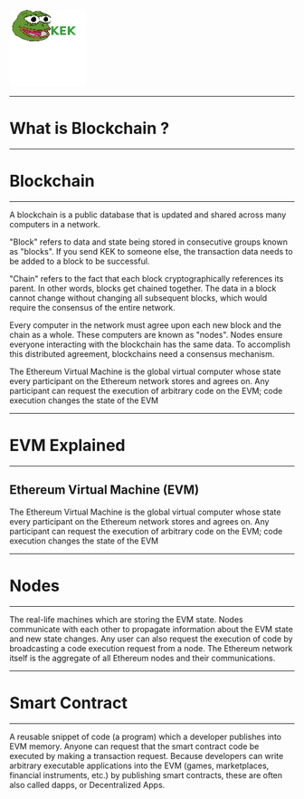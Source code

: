 ![KeK Logo](frogp.png) 
___

# What is Blockchain ?
___
# Blockchain
___
A blockchain is a public database that is updated and shared across many computers in a network.

"Block" refers to data and state being stored in consecutive groups known as "blocks". If you send KEK to someone else, the transaction data needs to be added to a block to be successful.

"Chain" refers to the fact that each block cryptographically references its parent. In other words, blocks get chained together. The data in a block cannot change without changing all subsequent blocks, which would require the consensus of the entire network.

Every computer in the network must agree upon each new block and the chain as a whole. These computers are known as "nodes". Nodes ensure everyone interacting with the blockchain has the same data. To accomplish this distributed agreement, blockchains need a consensus mechanism.

The Ethereum Virtual Machine is the global virtual computer whose state every participant on the Ethereum network stores and agrees on. Any participant can request the execution of arbitrary code on the EVM; code execution changes the state of the EVM

___
# EVM Explained
---
## Ethereum Virtual Machine (EVM)
The Ethereum Virtual Machine is the global virtual computer whose state every participant on the Ethereum network stores and agrees on. Any participant can request the execution of arbitrary code on the EVM; code execution changes the state of the EVM

___
# Nodes
---
The real-life machines which are storing the EVM state. Nodes communicate with each other to propagate information about the EVM state and new state changes. Any user can also request the execution of code by broadcasting a code execution request from a node. The Ethereum network itself is the aggregate of all Ethereum nodes and their communications.

___
# Smart Contract
___
A reusable snippet of code (a program) which a developer publishes into EVM memory. Anyone can request that the smart contract code be executed by making a transaction request. Because developers can write arbitrary executable applications into the EVM (games, marketplaces, financial instruments, etc.) by publishing smart contracts, these are often also called dapps, or Decentralized Apps.